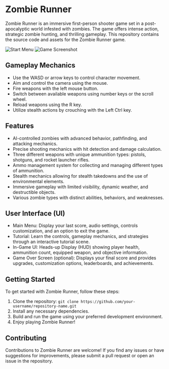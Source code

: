 # Zombie Runner

Zombie Runner is an immersive first-person shooter game set in a post-apocalyptic world infested with zombies. The game offers intense action, strategic zombie hunting, and thrilling gameplay. This repository contains the source code and assets for the Zombie Runner game.

![Start Menu](https://github.com/your-username/repository-name/assets/start-menu.png)
![Game Screenshot](https://github.com/your-username/repository-name/assets/game-screenshot.png)

## Gameplay Mechanics

- Use the WASD or arrow keys to control character movement.
- Aim and control the camera using the mouse.
- Fire weapons with the left mouse button.
- Switch between available weapons using number keys or the scroll wheel.
- Reload weapons using the R key.
- Utilize stealth actions by crouching with the Left Ctrl key.

## Features

- AI-controlled zombies with advanced behavior, pathfinding, and attacking mechanics.
- Precise shooting mechanics with hit detection and damage calculation.
- Three different weapons with unique ammunition types: pistols, shotguns, and rocket launcher rifles.
- Ammo management system for collecting and managing different types of ammunition.
- Stealth mechanics allowing for stealth takedowns and the use of environmental elements.
- Immersive gameplay with limited visibility, dynamic weather, and destructible objects.
- Various zombie types with distinct abilities, behaviors, and weaknesses.

## User Interface (UI)

- Main Menu: Display your last score, audio settings, controls customization, and an option to exit the game.
- Tutorial: Learn the controls, gameplay mechanics, and strategies through an interactive tutorial scene.
- In-Game UI: Heads-up Display (HUD) showing player health, ammunition count, equipped weapon, and objective information.
- Game Over Screen (optional): Displays your final score and provides upgrades, customization options, leaderboards, and achievements.

## Getting Started

To get started with Zombie Runner, follow these steps:

1. Clone the repository: `git clone https://github.com/your-username/repository-name.git`
2. Install any necessary dependencies.
3. Build and run the game using your preferred development environment.
4. Enjoy playing Zombie Runner!

## Contributing

Contributions to Zombie Runner are welcome! If you find any issues or have suggestions for improvements, please submit a pull request or open an issue in the repository.

